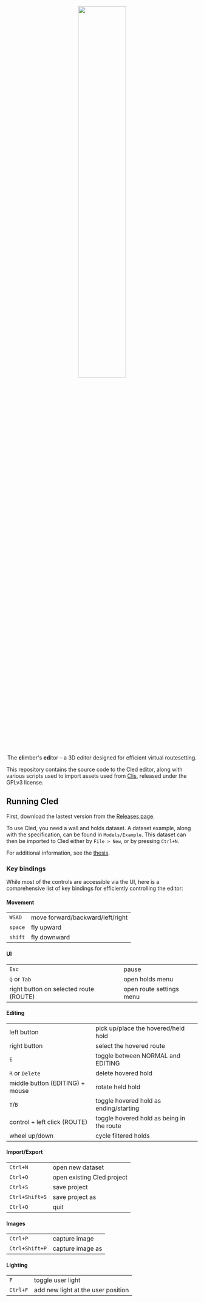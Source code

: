 <p align="center" width="100%">
<img width="50%" src="https://raw.githubusercontent.com/Climber-Apps/Cled/master/logo.svg">
</p>

<p align="center" width="100%">
The <strong>cli</strong>mber's <strong>ed</strong>itor – a 3D editor designed for efficient virtual routesetting.
</p>

This repository contains the source code to the Cled editor, along with various scripts used to import assets used from [Clis](github.com/climber-Apps/Clis), released under the GPLv3 license.

## Running Cled
First, download the lastest version from the [Releases page](https://github.com/Climber-Tools/Cled/releases).

To use Cled, you need a wall and holds dataset.
A dataset example, along with the specification, can be found in `Models/Example`.
This dataset can then be imported to Cled either by `File > New`, or by pressing `Ctrl+N`.

For additional information, see the [thesis](https://github.com/Climber-Tools/Thesis).

### Key bindings
While most of the controls are accessible via the UI, here is a comprehensive list of key bindings for efficiently controlling the editor:

#### Movement
|         |                                  |
| ---     | ---                              |
| `WSAD`  | move forward/backward/left/right |
| `space` | fly upward                       |
| `shift` | fly downward                     |

#### UI
|                                        |                          |
| ---                                    | ---                      |
| `Esc`                                  | pause                    |
| `Q` or `Tab`                           | open holds menu          |
| right button on selected route (ROUTE) | open route settings menu |

#### Editing
|                                 |                                           |
| ---                             | ---                                       |
| left button                     | pick up/place the hovered/held hold       |
| right button                    | select the hovered route                  |
| `E`                             | toggle between NORMAL and EDITING         |
| `R` or `Delete`                 | delete hovered hold                       |
| middle button (EDITING) + mouse | rotate held hold                          |
| `T`/`B`                         | toggle hovered hold as ending/starting    |
| control + left click (ROUTE)    | toggle hovered hold as being in the route |
| wheel up/down                   | cycle filtered holds                      |

#### Import/Export
|                |                            |
| ---            | ---                        |
| `Ctrl+N`       | open new dataset           |
| `Ctrl+O`       | open existing Cled project |
| `Ctrl+S`       | save project               |
| `Ctrl+Shift+S` | save project as            |
| `Ctrl+Q`       | quit                       |

#### Images
|                |                  |
| ---            | ---              |
| `Ctrl+P`       | capture image    |
| `Ctrl+Shift+P` | capture image as |

#### Lighting
|          |                                    |
| ---      | ---                                |
| `F`      | toggle user light                  |
| `Ctrl+F` | add new light at the user position |

